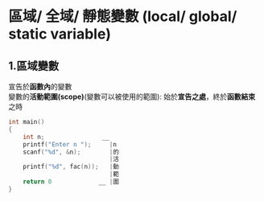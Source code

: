 # 區域/ 全域/ 靜態變數 (local/ global/ static variable)

## 1.區域變數
宣告於**函數內**的變數  
變數的**活動範圍(scope)**(變數可以被使用的範圍): 始於**宣告之處**，終於**函數結束**之時
```c
int main()
{
    int n;                __
    printf("Enter n ");     |n
    scanf("%d", &n);        |的
                            |活
    printf("%d", fac(n));   |動
                            |範
    return 0             __ |圍
}
```

